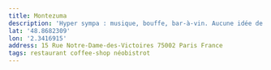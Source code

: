 ```yaml
---
title: Montezuma
description: 'Hyper sympa : musique, bouffe, bar-à-vin. Aucune idée de comment classifier le truc mais bar-à-vins natures, une formule bun, vege, classique le midi avec des produits frais. Bref ambiance top, c’est délicieux, le service est cool. Adresse très sympa dans le quartier.'
lat: '48.8682309'
lon: '2.3416915'
address: 15 Rue Notre-Dame-des-Victoires 75002 Paris France
tags: restaurant coffee-shop néobistrot
---
```

